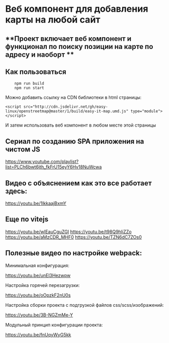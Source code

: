 # Веб компонент для добавления карты на любой сайт

## **Проект включает веб компонент и функционал по поиску позиции на карте по адресу и наоборт **


## Как пользоваться

```
    npm run build
    npm run start
```

Можно добавить ссылку на CDN библиотеки в <head> html страницы:


```
<script src="http://cdn.jsdelivr.net/gh/easy-linux/openstreetmap@master/1/build/easy-it-map.umd.js" type="module"></script>

```

И затем использовать веб компонент в любом месте этой страницы


## Сериал по созданию SPA приложения на чистом JS
https://www.youtube.com/playlist?list=PLCh6bwt6jth_fkFrU15eyY6Hv18NuWcwa


## Видео с объяснением как это все работает здесь:
https://youtu.be/1lkkaajBxmY


## Еще по vitejs

https://youtu.be/wIEauCguZGI
https://youtu.be/t98Q9hliZZo
https://youtu.be/aMzCDR_MHF0
https://youtu.be/TZN6dC7ZOs0


## Полезные видео по настройке webpack:


Минимальная конфигурация:

https://youtu.be/unEl3Hezwpw

Настройка горячей перезагрузки:

https://youtu.be/oOpzkF2nU0s

Настройка сборки проекта с подгрузкой файлов css/scss/изображений:

https://youtu.be/3B-NGZmMe-Y

Модульный принцип конфигурации проекта:

https://youtu.be/fnUqyWyG5kk




